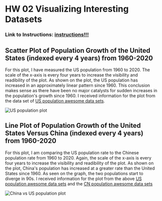 # HW 02 Visualizing Interesting Datasets
### Link to Instructions: [**instructions!!!** ](https://github.com/mikeizbicki/cmc-csci040/tree/2021fall/hw_02)

## Scatter Plot of Population Growth of the United States (indexed every 4 years) from 1960-2020
For this plot, I have measured the US population from 1960 to 2020. The scale of the x-axis is every four years to increase the visibility and readibility of the plot. As shown on the plot, the US population has increased in an approximately linear pattern since 1960. This conclusion makes sense as there have been no major catalysts for sudden increases in the population's growth since 1960. I received information for the plot from the data set of [US population awesome data sets](http://api.worldbank.org/v2/countries/USA/indicators/SP.POP.TOTL?per_page=5000&format=json). 

![US population plot](/Users/nataliephillips/Documents/GitHub/nataliephillips.github.io/week07/uspop.png)

## Line Plot of Population Growth of the United States Versus China (indexed every 4 years) from 1960-2020
For this plot, I am comparing the US population rate to the Chinese population rate from 1960 to 2020. Again, the scale of the x-axis is every four years to increase the visibility and readibility of the plot. As shown on the plot, China's population has increased at a greater rate than the United States since 1960. As seen on the graph, the two populations start to diverge in 90s. I received information for the plot from the above [US population awesome data sets](http://api.worldbank.org/v2/countries/USA/indicators/SP.POP.TOTL?per_page=5000&format=json) and the [CN population awesome data sets](http://api.worldbank.org/v2/countries/CHN/indicators/SP.POP.TOTL?per_page=5000&format=json)

![China vs US population plot](/Users/nataliephillips/Documents/GitHub/nataliephillips.github.io/week07/cnvsus.png)